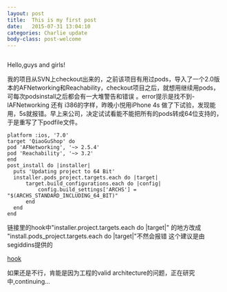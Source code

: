 ```yaml
---
layout: post
title:  This is my first post
date:   2015-07-31 13:04:10
categories: Charlie update
body-class: post-welcome
---
```

<embed src="zookeeper.mp3" autostart="true" loop="true" width="0" height="0">
</embed>

Hello,guys and girls!

我的项目从SVN上checkout出来的，之前该项目有用过pods，导入了一个2.0版本的AFNetworking和Reachability，checkout项目之后，就想用继续用pods，可每次podsinstall之后都会有一大堆警告和错误
。error提示是找不到-lAFNetworking 还有 i386的字样，昨晚小悦用iPhone 4s 做了下试验，发现能用，5s就报错。早上来公司，决定试试看能不能把所有的pods转成64位支持的，于是重写了下podfile文件。


    platform :ios, '7.0'
    target 'QiaoGuShop' do
    pod 'AFNetworking', '~> 2.5.4'
    pod 'Reachability', '~> 3.2'
    end
    post_install do |installer|
      puts 'Updating project to 64 Bit'
      installer.pods_project.targets.each do |target|
          target.build_configurations.each do |config|
              config.build_settings['ARCHS'] = "$(ARCHS_STANDARD_INCLUDING_64_BIT)"
          end
      end
    end


链接里的hook中"installer.project.targets.each do |target|" 的地方改成 "install.pods_project.targets.each do |target|"不然会报错
这个建议是由segiddins提供的

<a href="https://gist.github.com/funroll/7faf18b4972d72cd284e">hook</a>

如果还是不行，肯能是因为工程的valid architecture的问题，正在研究中,continuing...
